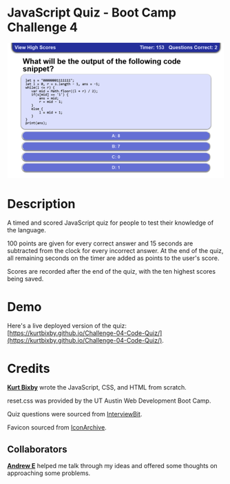 # JavaScript Quiz - Boot Camp Challenge 4
![Screenshot of the website](docs/images/site-screenshot.png)

Description
=====
A timed and scored JavaScript quiz for people to test their knowledge of the language.

100 points are given for every correct answer and 15 seconds are subtracted from the clock for every incorrect answer.
At the end of the quiz, all remaining seconds on the timer are added as points to the user's score.

Scores are recorded after the end of the quiz, with the ten highest scores being saved.

Demo
=====
Here's a live deployed version of the quiz: [https://kurtbixby.github.io/Challenge-04-Code-Quiz/](https://kurtbixby.github.io/Challenge-04-Code-Quiz/).

Credits
=====
__[Kurt Bixby](https://github.com/kurtbixby)__ wrote the JavaScript, CSS, and HTML from scratch.

reset.css was provided by the UT Austin Web Development Boot Camp.

Quiz questions were sourced from [InterviewBit](https://www.interviewbit.com/javascript-mcq/).

Favicon sourced from [IconArchive](https://iconarchive.com/show/flatwoken-icons-by-alecive/Apps-File-Javascript-icon.html).

## Collaborators
__[Andrew E](https://github.com/Andrew87E)__ helped me talk through my ideas and offered some thoughts on approaching some problems.
